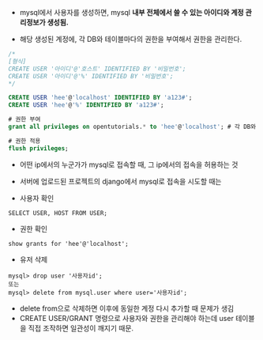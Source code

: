 
- mysql에서 사용자를 생성하면, mysql **내부 전체에서 쓸 수 있는 아이디와 계정 관리정보가 생성됨.**  

- 해당 생성된 계정에, 각 DB와 테이블마다의 권한을 부여해서 권한을 관리한다.

```sql
/*
[형식]
CREATE USER '아이디'@'호스트' IDENTIFIED BY '비밀번호'; 
CREATE USER '아이디'@'%' IDENTIFIED BY '비밀번호';
*/

CREATE USER 'hee'@'localhost' IDENTIFIED BY 'a123#';
CREATE USER 'hee'@'%' IDENTIFIED BY 'a123#';

# 권한 부여
grant all privileges on opentutorials.* to 'hee'@'localhost'; # 각 DB와 테이블마다 권한을 따로 부여할 수 있다. 

# 권한 적용
flush privileges;
```
- 어떤 ip에서의 누군가가 mysql로 접속할 때, 그 ip에서의 접속을 허용하는 것 
- 서버에 업로드된 프로젝트의 django에서 mysql로 접속을 시도할 때는 

- 사용자 확인
```
SELECT USER, HOST FROM USER;
```


- 권한 확인
```
show grants for 'hee'@'localhost';
```

- 유저 삭제 
```
mysql> drop user '사용자id';
또는
mysql> delete from mysql.user where user='사용자id';
```

- delete from으로 삭제하면 이후에 동일한 계정 다시 추가할 때 문제가 생김
- CREATE USER/GRANT 명령으로 사용자와 권한을 관리해야 하는데 user 테이블을 직접 조작하면 일관성이 깨지기 때문.

